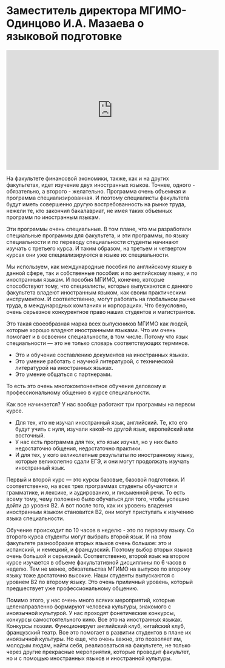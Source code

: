 # Заместитель директора МГИМО-Одинцово И.А. Мазаева о языковой подготовке

<iframe width="560" height="315" src="https://www.youtube.com/embed/_I8y1G2_vp0" frameborder="0" allow="accelerometer; autoplay; encrypted-media; gyroscope; picture-in-picture" allowfullscreen></iframe>


На факультете финансовой экономики, также, как и на других факультетах, идет изучение двух иностранных языков. Точнее, одного - обязательно, а второго - желательно. Программа очень объемная и программа специализированная. И поэтому специалисты факультета будут иметь совершенно другую востребованность на рынке труда, нежели те, кто закончил бакалавриат, не имея таких объемных программ по иностранным языкам.

Эти программы очень специальные. В том плане, что мы разработали специальные программы для факультета, и эти программы, по языку специальности и по переводу специальности студенты начинают изучать с третьего курса. И таким образом, на третьем и четвертом курсах они уже специализируются в языке их специальности. 

Мы используем, как международные пособия по английскому языку в данной сфере, так и собственные пособия: и по английскому языку, и по иностранным языкам. И пособия МГИМО, конечно, которые способствуют тому, что специалисты, которые выпускаются с данного факультета владеют иностранным языком, как своим практическим инструментом. И соответственно, могут работать на глобальном рынке труда, в международных компаниях и корпорациях. Что безусловно, очень серьезное конкурентное право наших студентов и магистрантов. 

Это такая своеобразная марка всех выпускников МГИМО как людей, которые хорошо владеют иностранными языками. Что им очень помогает и в освоении специальности, в том числе. Потому что язык специальности — это не только словарь соответствующих терминов. 

- Это и обучение составлению документов на иностранных языках. 
- Это умение работать с научной литературой, с технической литературой на иностранных языках. 
- Это умение общаться с партнерами. 

То есть это очень многокомпонентное обучение деловому и профессиональному общению в курсе специальности.

Как все начинается? У нас вообще работают три программы на первом курсе. 

-	Для тех, кто не изучал иностранный язык, английский. Те, кто его будут учить с нуля, изучали какой-то другой язык, европейский или восточный. 
-	У нас есть программа для тех, кто язык изучал, но у них было недостаточно общения, недостаточно практики. 
-	И для тех, у кого великолепные результаты по иностранному языку, которые великолепно сдали ЕГЭ, и они могут продолжать изучать иностранный язык.

Первый и второй курс — это курсы базовые, базовой подготовки. И соответственно, на всех трех программах студенты обучаются и грамматике, и лексике, и аудированию, и письменной речи. То есть всему тому, чему положено было обучаться для того, чтобы успешно дойти до уровня B2. А вот после того, как их уровень владения иностранным языком становится B2, они могут приступать к изучению языка специальности.

Обучение происходит по 10 часов в неделю - это по первому языку. Со второго курса студенты могут выбрать второй язык. И на этом факультете разнообразие вторых языков очень большое: это и испанский, и немецкий, и французский. Поэтому выбор вторых языков очень большой и серьезный. 
Соответственно, второй язык на втором курсе изучается в объеме факультативной дисциплины по 6 часов в неделю. Тем не менее, обязательства МГИМО на выпуске по второму языку тоже достаточно высокие. Наши студенты выпускаются с уровнем B2 по второму языку. Это очень приличный уровень, который предшествует уже профессиональному общению. 

Помимо этого, у нас очень много всяких мероприятий, которые целенаправленно формируют человека культуры, знакомого с иноязычной культурой. У нас проходят фонетические конкурсы, конкурсы самостоятельного кино. Все это на иностранных языках. Конкурсы поэзии. Функционирует английский клуб, китайский клуб, французский театр. Все это помогает в развитии студентов в плане их иноязычной культуры. Но еще, что очень важно, это позволяет им, молодым людям, найти себя, реализоваться на факультете, не только через другие прекрасные мероприятия, которые проводит факультет, но и с помощью иностранных языков и иностранной культуры. 